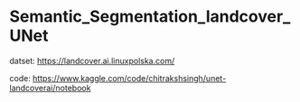 # Semantic_Segmentation_landcover_UNet

datset: https://landcover.ai.linuxpolska.com/

code: https://www.kaggle.com/code/chitrakshsingh/unet-landcoverai/notebook
